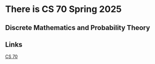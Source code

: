 # There is CS 70 Spring 2025

## Discrete Mathematics and Probability Theory

## Links

[CS 70](https://www.eecs70.org/)